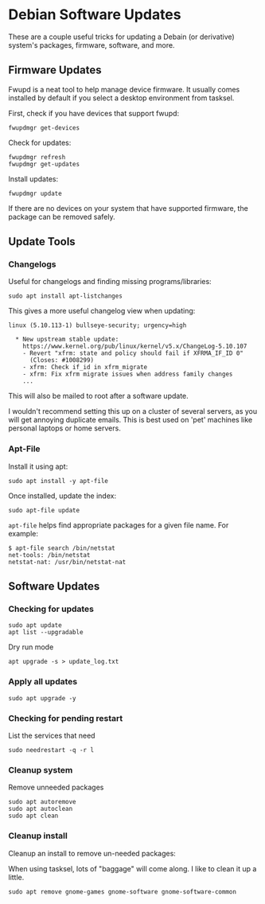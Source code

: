 # Debian Software Updates

These are a couple useful tricks for updating a Debain (or derivative) system's packages, firmware, software, and more. 

## Firmware Updates

Fwupd is a neat tool to help manage device firmware. It usually comes installed by default if you select a desktop environment from tasksel. 

First, check if you have devices that support fwupd: 

    fwupdmgr get-devices

Check for updates: 

    fwupdmgr refresh
    fwupdmgr get-updates

Install updates: 

    fwupdmgr update

If there are no devices on your system that have supported firmware, the package can be removed safely. 

## Update Tools

### Changelogs

Useful for changelogs and finding missing programs/libraries: 

    sudo apt install apt-listchanges

This gives a more useful changelog view when updating: 

```
linux (5.10.113-1) bullseye-security; urgency=high

  * New upstream stable update:
    https://www.kernel.org/pub/linux/kernel/v5.x/ChangeLog-5.10.107
    - Revert "xfrm: state and policy should fail if XFRMA_IF_ID 0"
      (Closes: #1008299)
    - xfrm: Check if_id in xfrm_migrate
    - xfrm: Fix xfrm migrate issues when address family changes
    ...
```

This will also be mailed to root after a software update. 

I wouldn't recommend setting this up on a cluster of several servers, as you will get annoying duplicate emails. This is best used on 'pet' machines like personal laptops or home servers. 

### Apt-File

Install it using apt:

    sudo apt install -y apt-file

Once installed, update the index: 

    sudo apt-file update

`apt-file` helps find appropriate packages for a given file name. For example: 

```
$ apt-file search /bin/netstat
net-tools: /bin/netstat                   
netstat-nat: /usr/bin/netstat-nat
```

## Software Updates

### Checking for updates

    sudo apt update
    apt list --upgradable

Dry run mode

    apt upgrade -s > update_log.txt

### Apply all updates

    sudo apt upgrade -y

### Checking for pending restart

List the services that need 

    sudo needrestart -q -r l

### Cleanup system

Remove unneeded packages

    sudo apt autoremove
    sudo apt autoclean
    sudo apt clean

### Cleanup install

Cleanup an install to remove un-needed packages:

When using tasksel, lots of "baggage" will come along. I like to clean it up a little. 

    sudo apt remove gnome-games gnome-software gnome-software-common

